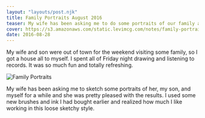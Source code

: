 ```yaml
---
layout: "layouts/post.njk"
title: Family Portraits August 2016
teaser: My wife has been asking me to do some portraits of our family and I finally got around to it.
cover: https://s3.amazonaws.com/static.levimcg.com/notes/family-portraits/portraits-cover.png
date: 2016-08-28
---
```

My wife and son were out of town for the weekend visiting some family, so I got a house all to myself. I spent all of Friday night drawing and listening to records. It was so much fun and totally refreshing.

![Family Portraits](https://s3.amazonaws.com/static.levimcg.com/notes/family-portraits/portraits-combined.png)

My wife has been asking me to sketch some portraits of her, my son, and myself for a while and she was pretty pleased with the results. I used some new brushes and ink I had bought earlier and realized how much I like working in this loose sketchy style.
